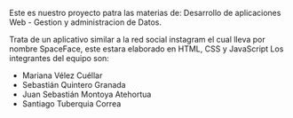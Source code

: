 Este es nuestro proyecto patra las materias de: Desarrollo de aplicaciones Web - Gestion y administracion de Datos.

Trata de un aplicativo similar a la red social instagram el cual lleva por nombre SpaceFace, este estara elaborado en HTML, CSS y JavaScript
Los integrantes del equipo son:
  - Mariana Vélez Cuéllar
  - Sebastián Quintero Granada
  - Juan Sebastián Montoya Atehortua
  - Santiago Tuberquia Correa
